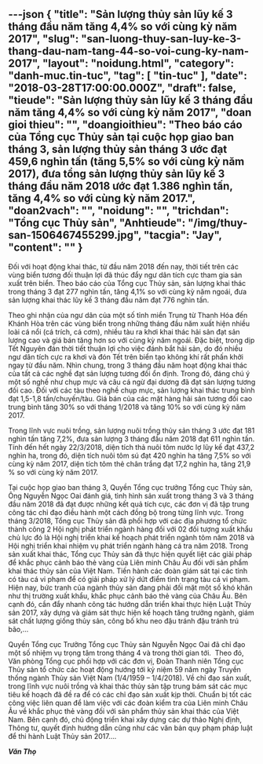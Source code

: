 ---json
{
    "title": "Sản lượng thủy sản lũy kế 3 tháng đầu năm tăng 4,4% so với cùng kỳ năm 2017",
    "slug": "san-luong-thuy-san-luy-ke-3-thang-dau-nam-tang-44-so-voi-cung-ky-nam-2017",
    "layout": "noidung.html",
    "category": "danh-muc.tin-tuc",
    "tag": [
        "tin-tuc"
    ],
    "date": "2018-03-28T17:00:00.000Z",
    "draft": false,
    "tieude": "Sản lượng thủy sản lũy kế 3 tháng đầu năm tăng 4,4% so với cùng kỳ năm 2017",
    "doan gioi thieu": "",
    "doangioithieu": "Theo báo cáo của Tổng cục Thủy sản tại cuộc họp giao ban tháng 3, sản lượng thủy sản tháng 3 ước đạt 459,6  nghìn tấn (tăng 5,5% so với cùng kỳ năm 2017), đưa tổng sản lượng thủy sản lũy kế 3 tháng đầu năm 2018 ước đạt 1.386 nghìn tấn, tăng 4,4% so với cùng kỳ năm 2017.",
    "doan2vach": "",
    "noidung": "",
    "trichdan": "Tổng cục Thủy sản",
    "Anhtieude": "/img/thuy-san-1506467455299.jpg",
    "tacgia": "Jay",
    "__content__": ""
}
---
<p><span style="font-size:14px">Đối với hoạt động khai th&aacute;c, từ đ&acirc;̀u năm 2018 đ&ecirc;́n nay, thời tiết tr&ecirc;n c&aacute;c v&ugrave;ng biển tương đối thuận lợi đ&atilde; th&uacute;c đẩy ngư d&acirc;n tích cực tham gia sản xuất tr&ecirc;n biển. Theo báo cáo của T&ocirc;̉ng cục Thủy sản, sản lượng khai th&aacute;c trong th&aacute;ng 3 đạt 277 nghìn t&acirc;́n, tăng 4,1% so với cùng kỳ năm ngoái, đưa sản lượng khai thác lũy k&ecirc;́ 3 tháng đ&acirc;̀u năm đạt 776 nghìn t&acirc;́n.</span></p>

<p><span style="font-size:14px">Theo ghi nh&acirc;̣n của ngư d&acirc;n của m&ocirc;̣t s&ocirc;́ tỉnh mi&ecirc;̀n Trung từ Thanh Hóa đ&ecirc;́n Khánh Hòa tr&ecirc;n các vùng bi&ecirc;̉n trong những tháng đ&acirc;̀u năm xu&acirc;́t hi&ecirc;̣n nhi&ecirc;̀u loài cá n&ocirc;̉i (cá trích, cá cơm), nhi&ecirc;̀u tàu ra khơi khai thác hải sản đạt sản lượng cao và giá bán tăng hơn so với cùng kỳ năm ngoái. Đặc bi&ecirc;̣t, trong dịp T&ecirc;́t Nguy&ecirc;n đán thời ti&ecirc;́t thu&acirc;̣n lợi cho vi&ecirc;̣c đánh bắt hải sản, do đó nhi&ecirc;̀u ngư d&acirc;n tích cực ra khơi và đón T&ecirc;́t tr&ecirc;n bi&ecirc;̉n tạo kh&ocirc;ng khí r&acirc;́t ph&acirc;́n khởi ngay từ đ&acirc;̀u năm. Nhìn chung, trong 3 tháng đ&acirc;̀u năm hoạt đ&ocirc;̣ng khai thác của t&acirc;́t cả các ngh&ecirc;̀ đạt sản lượng tương đ&ocirc;́i &ocirc;̉n định. Trong đó, đáng chú ý m&ocirc;̣t s&ocirc;́ ngh&ecirc;̀ như chụp mực và c&acirc;u cá ngừ đại dương đã đạt sản lượng tương đ&ocirc;́i cao. Đ&ocirc;́i với các tàu theo ngh&ecirc;̀ chụp mực, sản lượng khai thác trung bình đạt 1,5-1,8 t&acirc;́n/chuy&ecirc;́n/tàu. Giá bán của các mặt hàng hải sản tương đ&ocirc;́i cao trung bình tăng 30% so với tháng 1/2018 và tăng 10% so với cùng kỳ năm 2017.</span></p>

<p><span style="font-size:14px">Trong lĩnh vực nu&ocirc;i tr&ocirc;̀ng, sản lượng nu&ocirc;i tr&ocirc;̀ng thủy sản tháng 3 ước đạt 181 nghìn t&acirc;́n tăng 7,2%, đưa sản lượng 3 tháng đ&acirc;̀u năm 2018 đạt 611 nghìn t&acirc;́n. Tính đ&ecirc;́n h&ecirc;́t ngày 22/3/2018, di&ecirc;̣n tích thả nu&ocirc;i t&ocirc;m nước lợ lũy k&ecirc;́ đạt 437,2 nghìn ha, trong đó, di&ecirc;̣n tích nu&ocirc;i t&ocirc;m sú đạt 420 nghìn ha tăng 7,5% so với cùng kỳ năm 2017, di&ecirc;̣n tích t&ocirc;m thẻ ch&acirc;n trắng đạt 17,2 nghìn ha, tăng 21,9 % so với cùng kỳ năm 2017.</span></p>

<p><span style="font-size:14px">Tại cuộc họp giao ban th&aacute;ng 3, Quy&ecirc;̀n Tổng cục trưởng Tổng cục Thủy sản, &Ocirc;ng Nguy&ecirc;̃n Ngọc Oai đ&aacute;nh gi&aacute;, t&igrave;nh h&igrave;nh sản xuất trong th&aacute;ng 3 và 3 tháng đ&acirc;̀u năm 2018 đ&atilde; đạt được những k&ecirc;́t quả t&iacute;ch cực, các đơn vị đã t&acirc;̣p trung c&ocirc;ng tác chỉ đạo đi&ecirc;̀u hành m&ocirc;̣t cách đ&ocirc;̀ng b&ocirc;̣ trong từng lĩnh vực. Trong th&aacute;ng 3/2018, T&ocirc;̉ng cục Thủy sản đã ph&ocirc;́i hợp với các địa phương t&ocirc;̉ chức thành c&ocirc;ng 2 H&ocirc;̣i nghị phát tri&ecirc;̉n ngành h&agrave;ng đ&ocirc;́i với 02 đ&ocirc;́i tượng xu&acirc;́t kh&acirc;̉u chủ lực đó là H&ocirc;̣i nghị tri&ecirc;̉n khai k&ecirc;́ hoạch phát tri&ecirc;̉n ngành t&ocirc;m năm 2018 và H&ocirc;̣i nghị tri&ecirc;̉n khai nhi&ecirc;̣m vụ phát tri&ecirc;̉n ngành hàng cá tra năm 2018. Trong sản xu&acirc;́t khai thác, T&ocirc;̉ng cục Thủy sản đã thực hi&ecirc;̣n quy&ecirc;́t li&ecirc;̣t các giải pháp đ&ecirc;̉ khắc phục cảnh báo thẻ vàng của Li&ecirc;n minh Ch&acirc;u &Acirc;u đ&ocirc;́i với sản ph&acirc;̉m khai thác thủy sản của Vi&ecirc;̣t Nam. Ti&ecirc;́n hành các đoàn giám sát tại các tỉnh có tàu cá vi phạm đ&ecirc;̉ có giải pháp xử lý dứt đi&ecirc;̉m tình trạng tàu cá vi phạm. Hiện nay, bức tranh của ngành thủy sản đang phải đ&ocirc;́i mặt m&ocirc;̣t s&ocirc;́ khó khăn như thị trường xu&acirc;́t kh&acirc;̉u, khắc phục cảnh báo thẻ vàng của Ch&acirc;u &Acirc;u. B&ecirc;n cạnh đó, cần đẩy nhanh c&ocirc;ng tác hướng d&acirc;̃n tri&ecirc;̉n khai thực hi&ecirc;̣n Lu&acirc;̣t Thủy sản 2017, x&acirc;y dựng và giám sát thực hi&ecirc;̣n k&ecirc;́ hoạch tăng trưởng ngành, giám sát ch&acirc;́t lượng gi&ocirc;́ng thủy sản, c&ocirc;ng b&ocirc;́ khu neo đ&acirc;̣u tránh đ&acirc;̣u tránh trú bão,&hellip;</span></p>

<p><span style="font-size:14px">Quy&ecirc;̀n T&ocirc;̉ng cục Trưởng T&ocirc;̉ng cục Thủy sản Nguy&ecirc;̃n Ngọc Oai đ&atilde; chỉ đạo một số nhiệm vụ trọng t&acirc;m trong th&aacute;ng 4 và trong thời gian tới. &nbsp;Theo đó, Văn phòng T&ocirc;̉ng cục ph&ocirc;́i hợp với các đơn vị, Đoàn Thanh ni&ecirc;n T&ocirc;̉ng cục Thủy sản t&ocirc;̉ chức các hoạt đ&ocirc;̣ng hướng tới kỷ ni&ecirc;̣m 59 năm ngày Truy&ecirc;̀n th&ocirc;́ng ngành Thủy sản Vi&ecirc;̣t Nam (1/4/1959 &ndash; 1/4/2018). V&ecirc;̀ chỉ đạo sản xu&acirc;́t, trong lĩnh vực nu&ocirc;i trồng và khai thác thủy sản t&acirc;̣p trung bám sát các mục ti&ecirc;u k&ecirc;́ hoạch đã đ&ecirc;̀ ra đ&ecirc;̉ có các chỉ đạo sản xu&acirc;́t kịp thời. Chu&acirc;̉n bị t&ocirc;́t các c&ocirc;ng vi&ecirc;̣c li&ecirc;n quan đ&ecirc;̉ làm vi&ecirc;̣c với các đoàn kiểm tra của Li&ecirc;n minh Ch&acirc;u &Acirc;u v&ecirc;̀ khắc phục thẻ vàng đ&ocirc;́i với sản ph&acirc;̉m thủy sản khai thác của Vi&ecirc;̣t Nam. B&ecirc;n cạnh đó, chủ đ&ocirc;̣ng tri&ecirc;̉n khai x&acirc;y dựng các dự thảo Nghị định, Th&ocirc;ng tư, quyết định hướng d&acirc;̃n cũng như các văn bản quy phạm pháp lu&acirc;̣t đ&ecirc;̉ thi h&agrave;nh Lu&acirc;̣t Thủy sản 2017....</span></p>

<p><span style="font-size:14px"><strong><em>Văn Thọ</em></strong></span></p>
